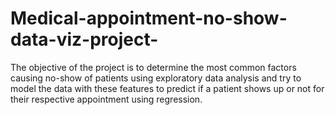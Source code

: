 # Medical-appointment-no-show-data-viz-project-
The objective of the project is to determine the most common factors causing no-show of patients using exploratory data analysis and try to model the data with these features to predict if a patient shows up or not for their respective appointment using regression.
